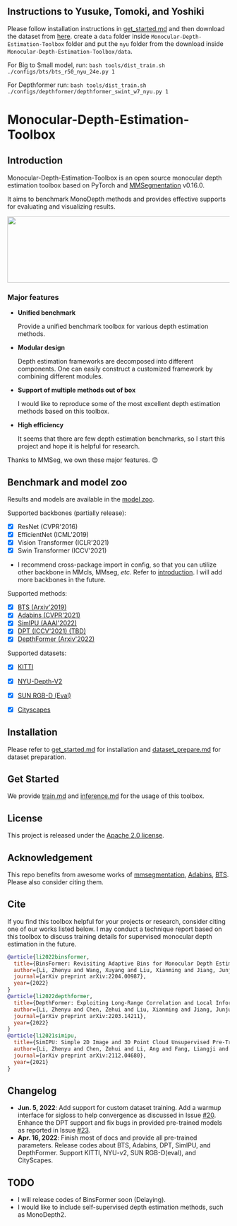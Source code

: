 ## Instructions to Yusuke, Tomoki, and Yoshiki

Please follow installation instructions in [get_started.md](docs/get_started.md#installation) and then download the dataset
from [here](https://drive.google.com/file/d/1S79ulFUhSLBTFhlY8E29BlSkSzLMlj1Y/view?usp=sharing). create a `data` folder inside `Monocular-Depth-Estimation-Toolbox` folder and put the `nyu` folder from the download inside `Monocular-Depth-Estimation-Toolbox/data`.

For Big to Small model, run:
```bash tools/dist_train.sh ./configs/bts/bts_r50_nyu_24e.py 1```

For Depthformer run:
```bash tools/dist_train.sh ./configs/depthformer/depthformer_swint_w7_nyu.py 1```

# Monocular-Depth-Estimation-Toolbox
## Introduction

Monocular-Depth-Estimation-Toolbox is an open source monocular depth estimation toolbox based on PyTorch and [MMSegmentation](https://github.com/open-mmlab/mmsegmentation) v0.16.0.

It aims to benchmark MonoDepth methods and provides effective supports for evaluating and visualizing results.

<div align=center><img width="550" height="150" src="resources/teaser.gif"/></div>


### Major features
- **Unified benchmark**
  
  Provide a unified benchmark toolbox for various depth estimation methods.
- **Modular design**
  
  Depth estimation frameworks are decomposed into different components. One can easily construct a customized framework by combining different modules.
- **Support of multiple methods out of box**
  
  I would like to reproduce some of the most excellent depth estimation methods based on this toolbox.
- **High efficiency**
  
  It seems that there are few depth estimation benchmarks, so I start this project and hope it is helpful for research.

Thanks to MMSeg, we own these major features. :blush:

## Benchmark and model zoo

Results and models are available in the [model zoo](docs/model_zoo.md).

Supported backbones (partially release):
- [x] ResNet (CVPR'2016)
- [x] EfficientNet (ICML'2019)
- [x] Vision Transformer (ICLR'2021)
- [x] Swin Transformer (ICCV'2021)
- I recommend cross-package import in config, so that you can utilize other backbone in MMcls, MMseg, *etc*. Refer to [introduction](https://zhuanlan.zhihu.com/p/436865195). I will add more backbones in the future.

Supported methods:
- [x] [BTS (Arxiv'2019)](configs/bts)
- [x] [Adabins (CVPR'2021)](configs/adabins)
- [x] [SimIPU (AAAI'2022)](configs/simipu)
- [x] [DPT (ICCV'2021) (TBD)](configs/dpt)
- [x] [DepthFormer (Arxiv'2022)](configs/depthformer)

Supported datasets:
- [x] [KITTI](docs/dataset_prepare.md#KITTI)
- [x] [NYU-Depth-V2](docs/dataset_prepare.md#NYU)
- [x] [SUN RGB-D (Eval)](docs/dataset_prepare.md#SUNRGBD)
- [x] [Cityscapes](docs/dataset_prepare.md#Cityscapes)


## Installation

Please refer to [get_started.md](docs/get_started.md#installation) for installation and [dataset_prepare.md](docs/dataset_prepare.md#prepare-datasets) for dataset preparation.

## Get Started

We provide [train.md](docs/train.md) and [inference.md](docs/inference.md) for the usage of this toolbox. 

<!-- In the future, there will be tutorials for [customizing dataset (TODO)](docs/tutorials/customize_datasets.md), [designing data pipeline (TODO)](docs/tutorials/data_pipeline.md), [customizing modules (TODO)](docs/tutorials/customize_models.md), and [customizing runtime (TODO)](docs/tutorials/customize_runtime.md). We also provide [training tricks (TODO)](docs/tutorials/training_tricks.md). -->

## License

This project is released under the [Apache 2.0 license](LICENSE).

## Acknowledgement

This repo benefits from awesome works of [mmsegmentation](https://github.com/open-mmlab/mmsegmentation), [Adabins](https://github.com/shariqfarooq123/AdaBins),
[BTS](https://github.com/cleinc/bts). Please also consider citing them.

## Cite
If you find this toolbox helpful for your projects or research, consider citing one of our works listed below. I may conduct a technique report based on this toolbox to discuss training details for supervised monocular depth estimation in the future.

```bibtex
@article{li2022binsformer,
  title={BinsFormer: Revisiting Adaptive Bins for Monocular Depth Estimation},
  author={Li, Zhenyu and Wang, Xuyang and Liu, Xianming and Jiang, Junjun},
  journal={arXiv preprint arXiv:2204.00987},
  year={2022}
}
@article{li2022depthformer,
  title={DepthFormer: Exploiting Long-Range Correlation and Local Information for Accurate Monocular Depth Estimation},
  author={Li, Zhenyu and Chen, Zehui and Liu, Xianming and Jiang, Junjun},
  journal={arXiv preprint arXiv:2203.14211},
  year={2022}
}
@article{li2021simipu,
  title={SimIPU: Simple 2D Image and 3D Point Cloud Unsupervised Pre-Training for Spatial-Aware Visual Representations},
  author={Li, Zhenyu and Chen, Zehui and Li, Ang and Fang, Liangji and Jiang, Qinhong and Liu, Xianming and Jiang, Junjun and Zhou, Bolei and Zhao, Hang},
  journal={arXiv preprint arXiv:2112.04680},
  year={2021}
}
```

## Changelog
- **Jun. 5, 2022**: Add support for custom dataset training. Add a warmup interface for sigloss to help convergence as discussed in Issue [#20](https://github.com/zhyever/Monocular-Depth-Estimation-Toolbox/issues/20). Enhance the DPT support and fix bugs in provided pre-trained models as reported in Issue [#23](https://github.com/zhyever/Monocular-Depth-Estimation-Toolbox/issues/23). 
- **Apr. 16, 2022**: Finish most of docs and provide all pre-trained parameters. Release codes about BTS, Adabins, DPT, SimIPU, and DepthFormer. Support KITTI, NYU-v2, SUN RGB-D(eval), and CityScapes.

## TODO
- I will release codes of BinsFormer soon (Delaying).
- I would like to include self-supervised depth estimation methods, such as MonoDepth2.